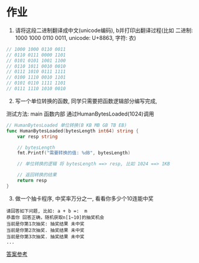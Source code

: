 # 作业

1. 请将这段二进制翻译成中文(unicode编码), b并打印出翻译过程(比如 二进制: 1000 1000 0110 0011, unicode: U+8863, 字符: 衣)

```go
// 1000 1000 0110 0011
// 0110 0111 0000 1101
// 0101 0101 1001 1100
// 0110 1011 0010 0010
// 0111 1010 0111 1111
// 0100 1110 0010 1101
// 0101 0110 1111 1101
// 0111 1110 1010 0010
```

2. 写一个单位转换的函数, 同学只需要把函数逻辑部分编写完成, 

测试方法: main 函数内部 通过HumanBytesLoaded(1024)调用

```go
// HumanBytesLoaded 单位转换(B KB MB GB TB EB)
func HumanBytesLoaded(bytesLength int64) string {
    var resp string

    // bytesLength
    fmt.Printf("需要转换的值: %dB", bytesLength)

    // 单位转换的逻辑 将 bytesLength ==> resp, 比如 1024 ==> 1KB

    // 返回转换的结果
    return resp
}
```


3. 做一个抽卡程序, 中奖率万分之一, 看看你多少个10连能中奖
```
请回答如下问题, 比如: a + b =:  m
恭喜你 回答正确，随机获取n[1~10]的抽奖机会
当前是你第1次抽奖: 抽奖结果 未中奖  
当前是你第2次抽奖. 抽奖结果 未中奖
当前是你第3次抽奖. 抽奖结果 未中奖
...
```

[答案参考](./homework/main.go)